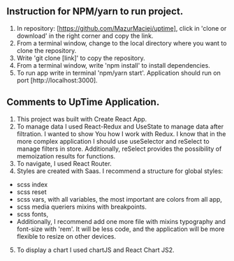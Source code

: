 ## Instruction for NPM/yarn to run project.

1. In repository: [https://github.com/MazurMaciej/uptime], click in 'clone or download' in the right corner and copy the link.
2. From a terminal window, change to the local directory where you want to clone the repository. 
3. Write 'git clone [link]' to copy the repository.
4. From a terminal window, write 'npm install' to install dependencies. 
5. To run app write in terminal 'npm/yarn start'. Application should run on port [http://localhost:3000].


## Comments to UpTime Application.

1. This project was built with Create React App.
2. To manage data I used React-Redux and UseState to manage data after filtration. I wanted to show You how I work with Redux. I know that in the more complex application I should use useSelector and reSelect to manage filters in store. Additionally, reSelect provides the possibility of memoization results for functions.
3. To navigate, I used React Router.
4. Styles are created with Saas. I recommend a structure for global styles:
- scss index
- scss reset
- scss vars, with all variables, the most important are colors from all app,
- scss media queriers mixins with breakpoints.
- scss fonts,
- Additionally, I recommend add one more file with mixins typography and font-size with 'rem'. It will be less code, and the application will be more flexible to resize on other devices. 
5. To display a chart I used chartJS and React Chart JS2. 
